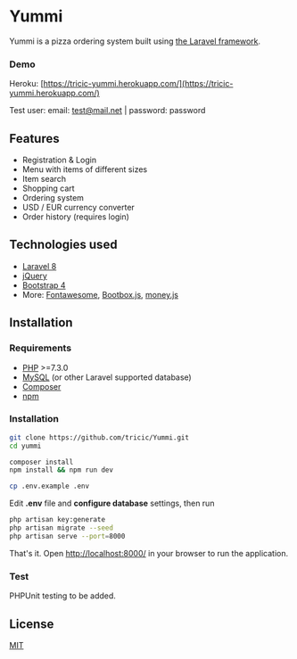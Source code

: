 # Yummi

Yummi is a pizza ordering system built using [the Laravel framework](https://laravel.com/).

### Demo
Heroku: [https://tricic-yummi.herokuapp.com/](https://tricic-yummi.herokuapp.com/)

Test user: email: test@mail.net | password: password
## Features

- Registration & Login
- Menu with items of different sizes
- Item search
- Shopping cart
- Ordering system
- USD / EUR currency converter
- Order history (requires login)

## Technologies used
- [Laravel 8](https://laravel.com/docs/8.x/installation)
- [jQuery](https://jquery.com/)
- [Bootstrap 4](https://getbootstrap.com/)
- More: [Fontawesome](https://fontawesome.com/), [Bootbox.js](http://bootboxjs.com/), [money.js](http://openexchangerates.github.io/money.js/)

## Installation
### Requirements
- [PHP](https://www.php.net/) >=7.3.0
- [MySQL](https://www.mysql.com/) (or other Laravel supported database)
- [Composer](https://getcomposer.org/)
- [npm](https://www.npmjs.com/get-npm)

### Installation
```bash
git clone https://github.com/tricic/Yummi.git
cd yummi

composer install
npm install && npm run dev

cp .env.example .env
```
Edit **.env** file and **configure database** settings, then run


```bash
php artisan key:generate
php artisan migrate --seed
php artisan serve --port=8000
```
That's it. Open [http://localhost:8000/](http://localhost:8000/) in your browser to run the application.

### Test
PHPUnit testing to be added.

## License
[MIT](https://choosealicense.com/licenses/mit/)
